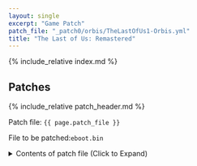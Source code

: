 ```yaml
---
layout: single
excerpt: "Game Patch"
patch_file: "_patch0/orbis/TheLastOfUs1-Orbis.yml"
title: "The Last of Us: Remastered"
---
```


<!-- # {{ page.title }} -->

{% include_relative index.md %}

## Patches

{% include_relative patch_header.md %}

Patch file: `{{ page.patch_file }}`

File to be patched:`eboot.bin`

<details>
<summary>Contents of patch file (Click to Expand)</summary>

{% highlight yml %}
{% flexible_include {{ page.patch_file }} %}
{% endhighlight %}

</details>
